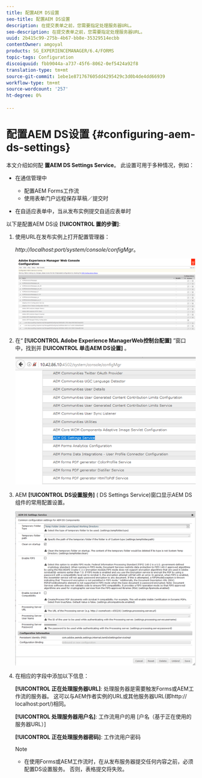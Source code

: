 ```yaml
---
title: 配置AEM DS设置
seo-title: 配置AEM DS设置
description: 在提交表单之前，您需要指定处理服务器URL。
seo-description: 在提交表单之前，您需要指定处理服务器URL。
uuid: 2b415c99-275b-4b67-bb8e-35329514ecbb
contentOwner: amgoyal
products: SG_EXPERIENCEMANAGER/6.4/FORMS
topic-tags: Configuration
discoiquuid: fbb9044a-a737-45f6-8062-0ef5424a92f8
translation-type: tm+mt
source-git-commit: 1ebe1e871767605dd4295429c3d0b4de4dd66939
workflow-type: tm+mt
source-wordcount: '257'
ht-degree: 0%

---
```



# 配置AEM DS设置 {#configuring-aem-ds-settings}

本文介绍如何配 **置AEM DS Settings Service**。 此设置可用于多种情况，例如：

* 在通信管理中

   * 配置AEM Forms工作流
   * 使用表单门户远程保存草稿／提交时

* 在自适应表单中，当从发布实例提交自适应表单时

以下是配置AEM DS设 **[!UICONTROL 置的步骤]**:

1. 使用URL在发布实例上打开配置管理器：

   *http://localhost:port/system/console/configMgr*。

   ![aem_web_configuration_console](assets/aem_web_configuration_console.png)

1. 在“ **[!UICONTROL Adobe Experience ManagerWeb控制台配置]** ”窗口中，找到并 **[!UICONTROL 单击AEM DS设置]** 。

   ![ds_settings](assets/ds_settings.png)

1. AEM **[!UICONTROL DS设置服务]** ( DS Settings Service)窗口显示AEM DS组件的常用配置设置。

   ![ds_settings_1](assets/ds_settings_1.png)

1. 在相应的字段中添加以下信息：

   **[!UICONTROL 正在处理服务器URL]**: 处理服务器是需要触发Forms或AEM工作流的服务器。 这可以与AEM作者实例的URL或其他服务器URL(即http:// localhost:port/)相同。

   **[!UICONTROL 处理服务器用户名]**: 工作流用户的用 [户名（基于正在使用的服务器URL）]

   **[!UICONTROL 正在处理服务器密码]**: 工作流用户密码

   >[!NOTE]
   >
   >* 在使用Forms或AEM工作流时，在从发布服务器提交任何内容之前，必须配置DS设置服务。 否则，表格提交将失败。

